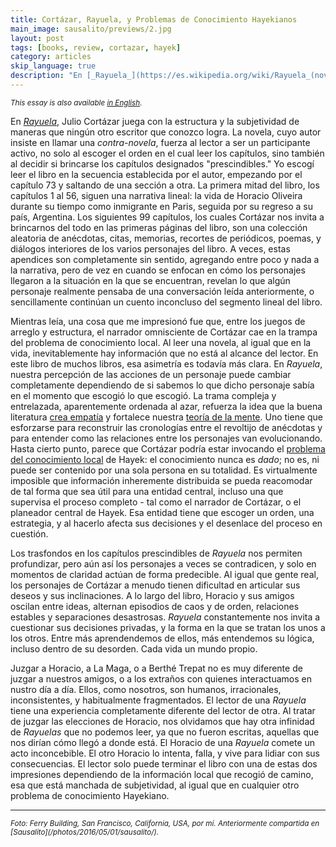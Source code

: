 ```yaml
---
title: Cortázar, Rayuela, y Problemas de Conocimiento Hayekianos
main_image: sausalito/previews/2.jpg
layout: post
tags: [books, review, cortazar, hayek]
category: articles
skip_language: true
description: "En [_Rayuela_](https://es.wikipedia.org/wiki/Rayuela_(novela)), Julio Cortázar juega con la estructura y la subjetividad de maneras que ningún otro escritor que conozco logra. La novela, cuyo autor insiste en llamar una _contra-novela_, fuerza al lector a ser un participante activo, no solo al escoger el orden en el cual leer los capítulos, sino también al decidir si brincarse los capítulos designados \"prescindibles.\""
---
```


<small><em>This essay is also available [in English](/articles/2020/03/26/rayuela/).</em></small>

En [_Rayuela_](https://es.wikipedia.org/wiki/Rayuela_(novela)), Julio Cortázar juega con la estructura y la subjetividad de maneras que ningún otro escritor que conozco logra. La novela, cuyo autor insiste en llamar una _contra-novela_, fuerza al lector a ser un participante activo, no solo al escoger el orden en el cual leer los capítulos, sino también al decidir si brincarse los capítulos designados "prescindibles." Yo escogí leer el libro en la secuencia establecida por el autor, empezando por el capítulo 73 y saltando de una sección a otra. La primera mitad del libro, los capítulos 1 al 56, siguen una narrativa lineal: la vida de Horacio Oliveira durante su tiempo como inmigrante en Paris, seguida por su regreso a su país, Argentina. Los siguientes 99 capítulos, los cuales Cortázar nos invita a brincarnos del todo en las primeras páginas del libro, son una colección aleatoria de anécdotas, citas, memorias, recortes de periódicos, poemas, y diálogos interiores de los varios personajes del libro. A veces, estas apendices son completamente sin sentido, agregando entre poco y nada a la narrativa, pero de vez en cuando se enfocan en cómo los personajes llegaron a la situación en la que se encuentran, revelan lo que algún personaje realmente pensaba de una conversación leída anteriormente, o sencillamente continúan un cuento inconcluso del segmento lineal del libro.

Mientras leía, una cosa que me impresionó fue que, entre los juegos de arreglo y estructura, el narrador omnisciente de Cortázar cae en la trampa del problema de conocimiento local. Al leer una novela, al igual que en la vida, inevitablemente hay información que no está al alcance del lector. En este libro de muchos libros, esa asimetría es todavía más clara. En _Rayuela_, nuestra percepción de las acciones de un personaje puede cambiar completamente dependiendo de si sabemos lo que dicho personaje sabía en el momento que escogió lo que escogió. La trama compleja y entrelazada, aparentemente ordenada al azar, refuerza la idea que la buena literatura [crea empatía](https://www.psychologytoday.com/us/blog/the-psychology-fiction/201111/empathy-and-fiction) y fortalece nuestra [teoría de la mente](https://www.scientificamerican.com/article/novel-finding-reading-literary-fiction-improves-empathy/). Uno tiene que esforzarse para reconstruir las cronologías entre el revoltijo de anécdotas y para entender como las relaciones entre los personajes van evolucionando. Hasta cierto punto, parece que Cortázar podría estar invocando el [problema del conocimiento local](https://es.wikipedia.org/wiki/Problema_del_conocimiento_local) de Hayek: el conocimiento nunca es _dado_; no es, ni puede ser contenido por una sola persona en su totalidad. Es virtualmente imposible que información inheremente distribuida se pueda reacomodar de tal forma que sea útil para una entidad central, incluso una que supervisa el proceso completo - tal como el narrador de Cortázar, o el planeador central de Hayek. Esa entidad tiene que escoger un orden, una estrategia, y al hacerlo afecta sus decisiones y el desenlace del proceso en cuestión.

Los trasfondos en los capítulos prescindibles de _Rayuela_ nos permiten profundizar, pero aún así los personajes a veces se contradicen, y solo en momentos de claridad actúan de forma predecible. Al igual que gente real, los personajes de Cortázar a menudo tienen dificultad en articular sus deseos y sus inclinaciones. A lo largo del libro, Horacio y sus amigos oscilan entre ideas, alternan episodios de caos y de orden, relaciones estables y separaciones desastrosas. _Rayuela_ constantemente nos invita a cuestionar sus decisiones privadas, y la forma en la que se tratan los unos a los otros. Entre más aprendendemos de ellos, más entendemos su lógica, incluso dentro de su desorden. Cada vida un mundo propio.

Juzgar a Horacio, a La Maga, o a Berthé Trepat no es muy diferente de juzgar a nuestros amigos, o a los extraños con quienes interactuamos en nustro día a día. Ellos, como nosotros, son humanos, irracionales, inconsistentes, y habitualmente fragmentados. El lector de una _Rayuela_ tiene una experiencia completamente diferente del lector de otra. Al tratar de juzgar las elecciones de Horacio, nos olvidamos que hay otra infinidad de _Rayuelas_ que no podemos leer, ya que no fueron escritas, aquellas que nos dirían cómo llegó a donde está. El Horacio de una _Rayuela_ comete un acto inconcebible. El otro Horacio lo intenta, falla, y vive para lidiar con sus consecuencias. El lector solo puede terminar el libro con una de estas dos impresiones dependiendo de la información local que recogió de camino, esa que está manchada de subjetividad, al igual que en cualquier otro problema de conocimiento Hayekiano.

<hr>
<small><em>Foto: Ferry Building, San Francisco, California, USA, por mí. Anteriormente compartida en [Sausalito](/photos/2016/05/01/sausalito/).</em></small>
